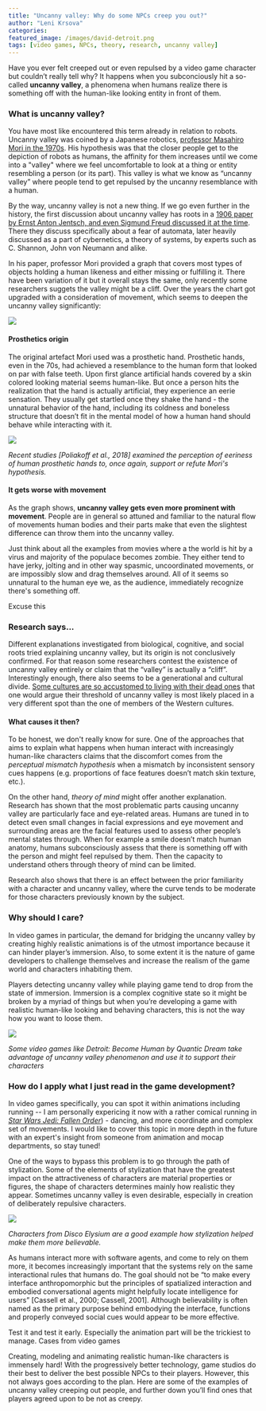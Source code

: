 ```yaml
---
title: "Uncanny valley: Why do some NPCs creep you out?"
author: "Leni Krsova"
categories: 
featured_image: /images/david-detroit.png
tags: [video games, NPCs, theory, research, uncanny valley]
---
```


Have you ever felt creeped out or even repulsed by a video game character but couldn’t really tell why? It happens when you subconciously hit a so-called **uncanny valley**, a phenomena when humans realize there is something off with the human-like looking entity in front of them.

### What is uncanny valley?
You have most like encountered this term already in relation to robots. Uncanny valley was coined by a Japanese robotics, [professor Masahiro Mori in the 1970s](https://ieeexplore.ieee.org/stamp/stamp.jsp?arnumber=6213238). His hypothesis was that the closer people get to the depiction of robots as humans, the affinity for them increases until we come into a "valley" where we feel uncomfortable to look at a thing or entity resembling a person (or its part). This valley is what we know as “uncanny valley” where people tend to get repulsed by the uncanny resemblance with a human.

By the way, uncanny valley is not a new thing. If we go even further in the history, the first discussion about uncanny valley has roots in a [1906 paper by Ernst Anton Jentsch, and even Sigmund Freud discussed it at the time](https://www.routledgehandbooks.com/doi/10.4324/9781315850115.ch3). There they discuss specifically about a fear of automata, later heavily discussed as a part of cybernetics, a theory of systems, by experts such as C. Shannon, John von Neumann and alike.

In his paper, professor Mori provided a graph that covers most types of objects holding a human likeness and either missing or fulfilling it. There have been variation of it but it overall stays the same, only recently some researchers suggets the valley might be a cliff. Over the years the chart got upgraded with a consideration of movement, which seems to deepen the uncanny valley significantly:

![](/images/mori-uncanny.png)

#### Prosthetics origin
The original artefact Mori used was a prosthetic hand. Prosthetic hands, even in the 70s, had achieved a resemblance to the human form that looked on par with false teeth. Upon first glance artificial hands covered by a skin colored looking material seems human-like. But once a person hits the realization that the hand is actually artificial, they experience an eerie sensation. They usually get startled once they shake the hand - the unnatural behavior of the hand, including its coldness and boneless structure that doesn’t fit in the mental model of how a human hand should behave while interacting with it.

![](/images/figurepaperpoliakoff.png)

*Recent studies [Poliakoff et al., 2018] examined the perception of eeriness of human prosthetic hands to, once again, support or refute Mori's hypothesis.*

#### It gets worse with movement
As the graph shows, **uncanny valley gets even more prominent with movement**. People are in general so attuned and familiar to the natural flow of movements human bodies and their parts make that even the slightest difference can throw them into the uncanny valley.

Just think about all the examples from movies where a the world is hit by a virus and majority of the populace becomes zombie. They either tend to have jerky, jolting and in other way spasmic, uncoordinated movements, or are impossibly slow and drag themselves around. All of it seems so unnatural to the human eye we, as the audience, immediately recognize there's something off.

Excuse this 

### Research says...
Different explanations investigated from biological, cognitive, and social roots tried explaining uncanny valley, but its origin is not conclusively confirmed. For that reason some researchers contest the existence of uncanny valley entirely or claim that the “valley” is actually a “cliff”. Interestingly enough, there also seems to be a generational and cultural divide. [Some cultures are so accustomed to living with their dead ones](https://www.escape.com.au/destinations/asia/the-tribe-that-keeps-their-dead-relatives-at-home/image-gallery/6b4fc89987417563bd9f9f128131ec28?galleryimage=2) that one would argue their threshold of uncanny valley is most likely placed in a very different spot than the one of members of the Western cultures.

#### What causes it then?
To be honest, we don't really know for sure. One of the approaches that aims to explain what happens when human interact with increasingly human-like characters claims that the discomfort comes from the *perceptual mismatch hypothesis* when a mismatch by inconsistent sensory cues happens (e.g. proportions of face features doesn’t match skin texture, etc.).



On the other hand, *theory of mind* might offer another explanation. Research has shown that the most problematic parts causing uncanny valley are particularly face and eye-related areas. Humans are tuned in to detect even small changes in facial expressions and eye movement and surrounding areas are the facial features used to assess other people’s mental states through. When for example a smile doesn’t match human anatomy, humans subconsciously assess that there is something off with the person and might feel repulsed by them. Then the capacity to understand others through theory of mind can be limited.

Research also shows that there is an effect between the prior familiarity with a character and uncanny valley, where the curve tends to be moderate for those characters previously known by the subject.

### Why should I care?
In video games in particular, the demand for bridging the uncanny valley by creating highly realistic animations is of the utmost importance because it can hinder player’s immersion. Also, to some extent it is the nature of game developers to challenge themselves and increase the realism of the game world and characters inhabiting them.

Players detecting uncanny valley while playing game tend to drop from the state of immersion. Immersion is a complex cognitive state so it might be broken by a myriad of things but when you’re developing a game with realistic human-like looking and behaving characters, this is not the way how you want to loose them.

![](/images/markusdroid.jpg)

*Some video games like Detroit: Become Human by Quantic Dream take advantage of uncanny valley phenomenon and use it to support their characters*

### How do I apply what I just read in the game development?

In video games specifically, you can spot it within animations including running -- I am personally expericing it now with a rather comical running in [*Star Wars Jedi: Fallen Order*](https://www.ea.com/games/starwars/jedi/jedi-fallen-order)) - dancing, and more coordinate and complex set of movements. I would like to cover this topic in more depth in the future with an expert's insight from someone from animation and mocap departments, so stay tuned!

One of the ways to bypass this problem is to go through the path of stylization. Some of the elements of stylization that have the greatest impact on the attractiveness of characters are material properties or figures, the shape of characters determines mainly how realistic they appear. Sometimes uncanny valley is even desirable, especially in creation of deliberately repulsive characters.

![](/images/disco-elysium.png)

*Characters from Disco Elysium are a good example how stylization helped make them more believable.*

As humans interact more with software agents, and come to rely on them more, it becomes increasingly important that the systems rely on the same interactional rules that humans do. The goal should not be “to make every interface anthropomorphic but the principles of spatialized interaction and embodied conversational agents might helpfully locate intelligence for users” [Cassell et al., 2000; Cassell, 2001]. Although believability is often named as the primary purpose behind embodying the interface, functions and properly conveyed social cues would appear to be more effective.




Test it and test it early. Especially the animation part will be the trickiest to manage.
Cases from video games

Creating, modeling and animating realistic human-like characters is immensely hard! With the progressively better technology, game studios do their best to deliver the best possible NPCs to their players. However, this not always goes according to the plan. Here are some of the examples of uncanny valley creeping out people, and further down you’ll find ones that players agreed upon to be not as creepy.
